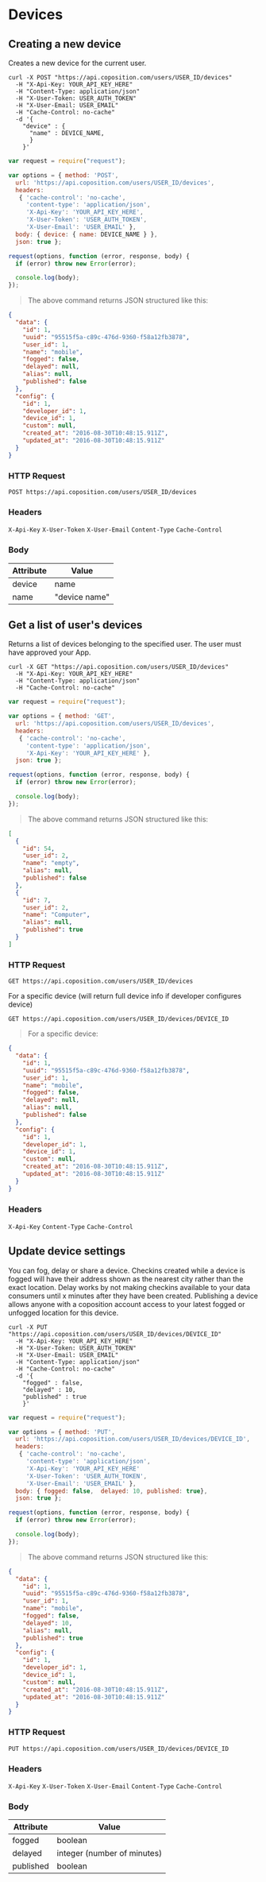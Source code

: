 # Devices
## Creating a new device

Creates a new device for the current user.

```shell
curl -X POST "https://api.coposition.com/users/USER_ID/devices"
  -H "X-Api-Key: YOUR_API_KEY_HERE"
  -H "Content-Type: application/json"
  -H "X-User-Token: USER_AUTH_TOKEN"
  -H "X-User-Email: USER_EMAIL"
  -H "Cache-Control: no-cache"
  -d '{
    "device" : {
      "name" : DEVICE_NAME,
      }
    }'
```
```javascript
var request = require("request");

var options = { method: 'POST',
  url: 'https://api.coposition.com/users/USER_ID/devices',
  headers:
   { 'cache-control': 'no-cache',
     'content-type': 'application/json',
     'X-Api-Key': 'YOUR_API_KEY_HERE',
     'X-User-Token': 'USER_AUTH_TOKEN',
     'X-User-Email': 'USER_EMAIL' },
  body: { device: { name: DEVICE_NAME } },
  json: true };

request(options, function (error, response, body) {
  if (error) throw new Error(error);

  console.log(body);
});

```
> The above command returns JSON structured like this:

```json
{
  "data": {
    "id": 1,
    "uuid": "95515f5a-c89c-476d-9360-f58a12fb3878",
    "user_id": 1,
    "name": "mobile",
    "fogged": false,
    "delayed": null,
    "alias": null,
    "published": false
  },
  "config": {
    "id": 1,
    "developer_id": 1,
    "device_id": 1,
    "custom": null,
    "created_at": "2016-08-30T10:48:15.911Z",
    "updated_at": "2016-08-30T10:48:15.911Z"
  }
}
```
### HTTP Request
`POST https://api.coposition.com/users/USER_ID/devices`

### Headers

`X-Api-Key`
`X-User-Token`
`X-User-Email`
`Content-Type`
`Cache-Control`

### Body
Attribute | Value
-------------- | --------------
device | name
name | "device name"

## Get a list of user's devices

Returns a list of devices belonging to the specified user. The user must have approved your App.

```shell
curl -X GET "https://api.coposition.com/users/USER_ID/devices"
  -H "X-Api-Key: YOUR_API_KEY_HERE"
  -H "Content-Type: application/json"
  -H "Cache-Control: no-cache"
```
```javascript
var request = require("request");

var options = { method: 'GET',
  url: 'https://api.coposition.com/users/USER_ID/devices',
  headers:
   { 'cache-control': 'no-cache',
     'content-type': 'application/json',
     'X-Api-Key': 'YOUR_API_KEY_HERE' },
  json: true };

request(options, function (error, response, body) {
  if (error) throw new Error(error);

  console.log(body);
});

```
> The above command returns JSON structured like this:

```json
[
  {
    "id": 54,
    "user_id": 2,
    "name": "empty",
    "alias": null,
    "published": false
  },
  {
    "id": 7,
    "user_id": 2,
    "name": "Computer",
    "alias": null,
    "published": true
  }
]
```
### HTTP Request
`GET https://api.coposition.com/users/USER_ID/devices`

For a specific device (will return full device info if developer configures device)

`GET https://api.coposition.com/users/USER_ID/devices/DEVICE_ID`

> For a specific device:

```json
{
  "data": {
    "id": 1,
    "uuid": "95515f5a-c89c-476d-9360-f58a12fb3878",
    "user_id": 1,
    "name": "mobile",
    "fogged": false,
    "delayed": null,
    "alias": null,
    "published": false
  },
  "config": {
    "id": 1,
    "developer_id": 1,
    "device_id": 1,
    "custom": null,
    "created_at": "2016-08-30T10:48:15.911Z",
    "updated_at": "2016-08-30T10:48:15.911Z"
  }
}
```

### Headers

`X-Api-Key`
`Content-Type`
`Cache-Control`

## Update device settings
You can fog, delay or share a device. Checkins created while a device is fogged will have their address shown as the nearest city rather than the exact location. Delay works by not making checkins available to your data consumers until x minutes after they have been created. Publishing a device allows anyone with a coposition account access to your latest fogged or unfogged location for this device.

```shell
curl -X PUT "https://api.coposition.com/users/USER_ID/devices/DEVICE_ID"
  -H "X-Api-Key: YOUR_API_KEY_HERE"
  -H "X-User-Token: USER_AUTH_TOKEN"
  -H "X-User-Email: USER_EMAIL"
  -H "Content-Type: application/json"
  -H "Cache-Control: no-cache"
  -d '{
    "fogged" : false,
    "delayed" : 10,
    "published" : true
    }'
```
```javascript
var request = require("request");

var options = { method: 'PUT',
  url: 'https://api.coposition.com/users/USER_ID/devices/DEVICE_ID',
  headers:
   { 'cache-control': 'no-cache',
     'content-type': 'application/json',
     'X-Api-Key': 'YOUR_API_KEY_HERE'
     'X-User-Token': 'USER_AUTH_TOKEN',
     'X-User-Email': 'USER_EMAIL' },
  body: { fogged: false,  delayed: 10, published: true},
  json: true };

request(options, function (error, response, body) {
  if (error) throw new Error(error);

  console.log(body);
});

```
> The above command returns JSON structured like this:

```json
{
  "data": {
    "id": 1,
    "uuid": "95515f5a-c89c-476d-9360-f58a12fb3878",
    "user_id": 1,
    "name": "mobile",
    "fogged": false,
    "delayed": 10,
    "alias": null,
    "published": true
  },
  "config": {
    "id": 1,
    "developer_id": 1,
    "device_id": 1,
    "custom": null,
    "created_at": "2016-08-30T10:48:15.911Z",
    "updated_at": "2016-08-30T10:48:15.911Z"
  }
}
```
### HTTP Request
`PUT https://api.coposition.com/users/USER_ID/devices/DEVICE_ID`

### Headers

`X-Api-Key`
`X-User-Token`
`X-User-Email`
`Content-Type`
`Cache-Control`

### Body
Attribute | Value
-------------- | --------------
fogged | boolean
delayed | integer (number of minutes)
published | boolean
